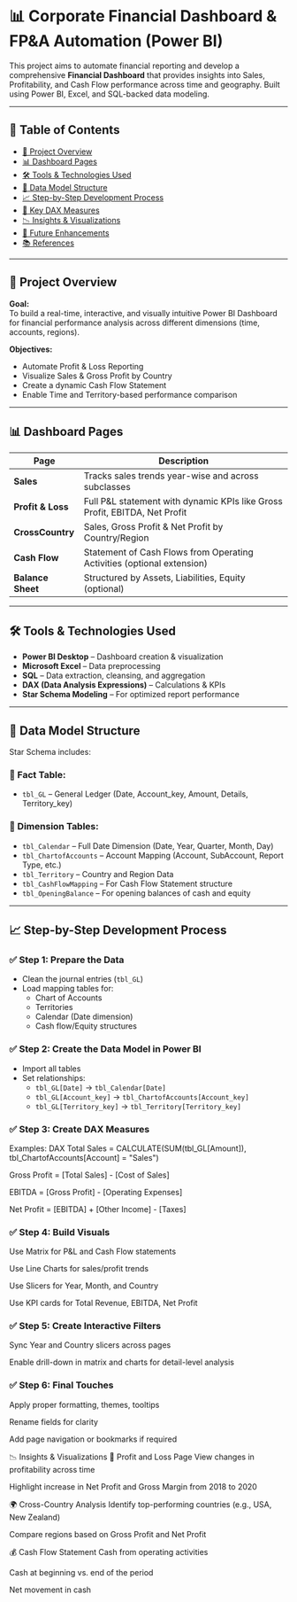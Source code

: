 # 📊 Corporate Financial Dashboard & FP&A Automation (Power BI)

This project aims to automate financial reporting and develop a comprehensive **Financial Dashboard** that provides insights into Sales, Profitability, and Cash Flow performance across time and geography. Built using Power BI, Excel, and SQL-backed data modeling.

---

## 🧾 Table of Contents

- [📁 Project Overview](#project-overview)
- [📊 Dashboard Pages](#dashboard-pages)
- [🛠️ Tools & Technologies Used](#tools--technologies-used)
- [🧱 Data Model Structure](#data-model-structure)
- [📈 Step-by-Step Development Process](#step-by-step-development-process)
- [📌 Key DAX Measures](#key-dax-measures)
- [📉 Insights & Visualizations](#insights--visualizations)
- [🚀 Future Enhancements](#future-enhancements)
- [📚 References](#references)

---

## 📁 Project Overview

**Goal:**  
To build a real-time, interactive, and visually intuitive Power BI Dashboard for financial performance analysis across different dimensions (time, accounts, regions).

**Objectives:**

- Automate Profit & Loss Reporting
- Visualize Sales & Gross Profit by Country
- Create a dynamic Cash Flow Statement
- Enable Time and Territory-based performance comparison

---

## 📊 Dashboard Pages

| Page         | Description                                                                 |
|--------------|-----------------------------------------------------------------------------|
| **Sales**        | Tracks sales trends year-wise and across subclasses                     |
| **Profit & Loss**| Full P&L statement with dynamic KPIs like Gross Profit, EBITDA, Net Profit |
| **CrossCountry** | Sales, Gross Profit & Net Profit by Country/Region                      |
| **Cash Flow**    | Statement of Cash Flows from Operating Activities (optional extension)  |
| **Balance Sheet**| Structured by Assets, Liabilities, Equity (optional)                    |

---

## 🛠️ Tools & Technologies Used

- **Power BI Desktop** – Dashboard creation & visualization
- **Microsoft Excel** – Data preprocessing
- **SQL** – Data extraction, cleansing, and aggregation
- **DAX (Data Analysis Expressions)** – Calculations & KPIs
- **Star Schema Modeling** – For optimized report performance

---

## 🧱 Data Model Structure

Star Schema includes:

### 🔸 Fact Table:
- `tbl_GL` – General Ledger (Date, Account_key, Amount, Details, Territory_key)

### 🔹 Dimension Tables:
- `tbl_Calendar` – Full Date Dimension (Date, Year, Quarter, Month, Day)
- `tbl_ChartofAccounts` – Account Mapping (Account, SubAccount, Report Type, etc.)
- `tbl_Territory` – Country and Region Data
- `tbl_CashFlowMapping` – For Cash Flow Statement structure
- `tbl_OpeningBalance` – For opening balances of cash and equity

---

## 📈 Step-by-Step Development Process

### ✅ Step 1: Prepare the Data
- Clean the journal entries (`tbl_GL`)
- Load mapping tables for:
  - Chart of Accounts
  - Territories
  - Calendar (Date dimension)
  - Cash flow/Equity structures

### ✅ Step 2: Create the Data Model in Power BI
- Import all tables
- Set relationships:
  - `tbl_GL[Date]` → `tbl_Calendar[Date]`
  - `tbl_GL[Account_key]` → `tbl_ChartofAccounts[Account_key]`
  - `tbl_GL[Territory_key]` → `tbl_Territory[Territory_key]`

### ✅ Step 3: Create DAX Measures
Examples:
DAX
Total Sales = 
CALCULATE(SUM(tbl_GL[Amount]), tbl_ChartofAccounts[Account] = "Sales")

Gross Profit = 
[Total Sales] - [Cost of Sales]

EBITDA = 
[Gross Profit] - [Operating Expenses]

Net Profit = 
[EBITDA] + [Other Income] - [Taxes] 

### ✅ Step 4: Build Visuals
Use Matrix for P&L and Cash Flow statements

Use Line Charts for sales/profit trends

Use Slicers for Year, Month, and Country

Use KPI cards for Total Revenue, EBITDA, Net Profit

### ✅ Step 5: Create Interactive Filters
Sync Year and Country slicers across pages

Enable drill-down in matrix and charts for detail-level analysis

### ✅ Step 6: Final Touches
Apply proper formatting, themes, tooltips

Rename fields for clarity

Add page navigation or bookmarks if required


📉 Insights & Visualizations
📄 Profit and Loss Page
View changes in profitability across time

Highlight increase in Net Profit and Gross Margin from 2018 to 2020

🌍 Cross-Country Analysis
Identify top-performing countries (e.g., USA, New Zealand)

Compare regions based on Gross Profit and Net Profit

💰 Cash Flow Statement
Cash from operating activities

Cash at beginning vs. end of the period

Net movement in cash
